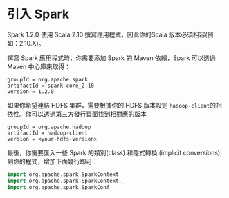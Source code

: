 # 引入 Spark

Spark 1.2.0 使用 Scala 2.10 撰寫應用程式，因此你的Scala 版本必須相容(例如：2.10.X)。

撰寫 Spark 應用程式時，你需要添加 Spark 的 Maven 依賴，Spark 可以透過 Maven 中心庫來取得：

```
groupId = org.apache.spark
artifactId = spark-core_2.10
version = 1.2.0
```

如果你希望連結 HDFS 集群，需要根據你的 HDFS 版本設定 `hadoop-client`的相依性。你可以透過[第三方發行頁面](https://spark.apache.org/docs/latest/hadoop-third-party-distributions.html)找到相對應的版本

```
groupId = org.apache.hadoop
artifactId = hadoop-client
version = <your-hdfs-version>
```

最後，你需要匯入一些 Spark 的類別(class) 和隱式轉換 (implicit conversions) 到你的程式，增加下面幾行即可：

```scala
import org.apache.spark.SparkContext
import org.apache.spark.SparkContext._
import org.apache.spark.SparkConf
```
